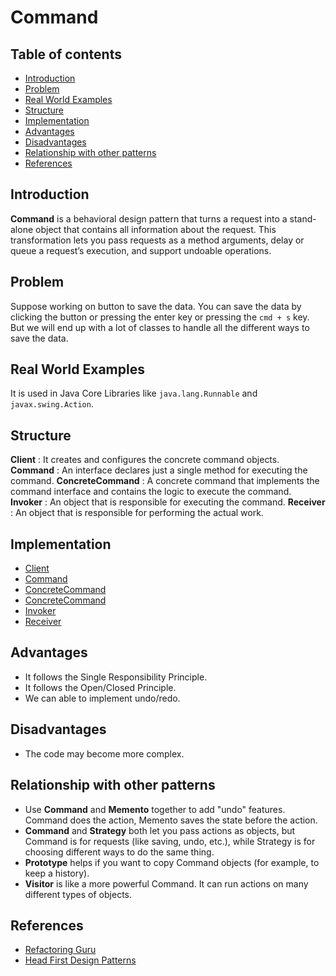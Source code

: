# Command

## Table of contents

- [Introduction](#introduction)
- [Problem](#problem)
- [Real World Examples](#real-world-examples)
- [Structure](#structure)
- [Implementation](#implementation)
- [Advantages](#advantages)
- [Disadvantages](#disadvantages)
- [Relationship with other patterns](#relationship-with-other-patterns)
- [References](#references)

## Introduction

**Command** is a behavioral design pattern that turns a request into a stand-alone object that contains all information about the request. This transformation lets you pass requests as a method arguments, delay or queue a request’s execution, and support undoable operations.

## Problem

Suppose working on button to save the data. You can save the data by clicking the button or pressing the enter key or pressing the `cmd + s` key. But we will end up with a lot of classes to handle all the different ways to save the data.

## Real World Examples

It is used in Java Core Libraries like `java.lang.Runnable` and `javax.swing.Action`.

## Structure

**Client** : It creates and configures the concrete command objects.
**Command** : An interface declares just a single method for executing the command.
**ConcreteCommand** : A concrete command that implements the command interface and contains the logic to execute the command.
**Invoker** : An object that is responsible for executing the command.
**Receiver** : An object that is responsible for performing the actual work.

## Implementation

- [Client](src/Main.java)
- [Command](src/Command.java)
- [ConcreteCommand](src/SaveCommand.java)
- [ConcreteCommand](src/OpenCommand.java)
- [Invoker](src/TextFileOperationExecutor.java)
- [Receiver](src/TextFile.java)

## Advantages

- It follows the Single Responsibility Principle.
- It follows the Open/Closed Principle.
- We can able to implement undo/redo.

## Disadvantages

- The code may become more complex.

## Relationship with other patterns

- Use **Command** and **Memento** together to add "undo" features. Command does the action, Memento saves the state before the action.
- **Command** and **Strategy** both let you pass actions as objects, but Command is for requests (like saving, undo, etc.), while Strategy is for choosing different ways to do the same thing.
- **Prototype** helps if you want to copy Command objects (for example, to keep a history).
- **Visitor** is like a more powerful Command. It can run actions on many different types of objects.

## References

- [Refactoring Guru](https://refactoring.guru/design-patterns/factory-method)
- [Head First Design Patterns](https://www.oreilly.com/library/view/head-first-design/0596007124/)
